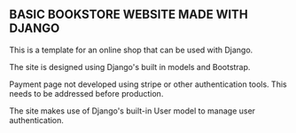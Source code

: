 ## BASIC BOOKSTORE WEBSITE MADE WITH DJANGO

This is a template for an online shop that can be used with Django.

The site is designed using Django's built in models and Bootstrap. 

Payment page not developed using stripe or other authentication tools. This needs to be addressed before production.

The site makes use of Django's built-in User model to manage user authentication.
